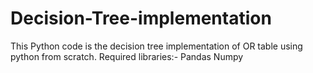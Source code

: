 # Decision-Tree-implementation
This Python code is the decision tree implementation of OR table using python from scratch.
Required libraries:-
Pandas
Numpy
